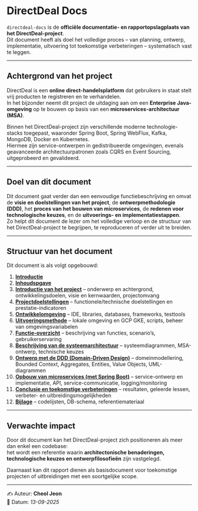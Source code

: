 # DirectDeal Docs

`directdeal-docs` is de **officiële documentatie- en rapportopslagplaats van het DirectDeal-project**.  
Dit document heeft als doel het volledige proces – van planning, ontwerp, implementatie, uitvoering tot toekomstige verbeteringen – systematisch vast te leggen.  

---

## Achtergrond van het project

DirectDeal is een **online direct-handelsplatform** dat gebruikers in staat stelt vrij producten te registreren en te verhandelen.  
In het bijzonder neemt dit project de uitdaging aan om een **Enterprise Java-omgeving** op te bouwen op basis van een **microservices-architectuur (MSA)**.  

Binnen het DirectDeal-project zijn verschillende moderne technologie-stacks toegepast, waaronder Spring Boot, Spring WebFlux, Kafka, MongoDB, Docker en Kubernetes.  
Hiermee zijn service-ontwerpen in gedistribueerde omgevingen, evenals geavanceerde architectuurpatronen zoals CQRS en Event Sourcing, uitgeprobeerd en gevalideerd. 

---

## Doel van dit document

Dit document gaat verder dan een eenvoudige functiebeschrijving en omvat de **visie en doelstellingen van het project**, de **ontwerpmethodologie (DDD)**, het **proces van het bouwen van microservices**, de **redenen voor technologische keuzes**, en de **uitvoerings- en implementatiestappen**.  
Zo helpt dit document de lezer om het volledige verloop en de structuur van het DirectDeal-project te begrijpen, te reproduceren of verder uit te breiden.  

---

## Structuur van het document

Dit document is als volgt opgebouwd:

1. **[Introductie](README.md)**
2. **[Inhoudspgave](Nederlands/Inhoudsopgave.md)**
3. **[Introductie van het project](<Nederlands/Introductie van het project.md>)** – onderwerp en achtergrond, ontwikkelingsdoelen, visie en kernwaarden, projectomvang  
4. **[Projectdoelstellingen](<Nederlands/Projectdoelstellingen.md>)** – functionele/technische doelstellingen en prestatie-indicatoren  
5. **[Ontwikkelomgeving](<Nederlands/Ontwikkelomgeving.md>)** – IDE, libraries, databases, frameworks, testtools  
6. **[Uitvoeringsmethode](<directdeal/Nederlands/Uitvoeringsmethode.md>)** – lokale omgeving en GCP GKE, scripts, beheer van omgevingsvariabelen  
7. **[Functie-overzicht](<Nederlands/Functie-overzicht.md>)** – beschrijving van functies, scenario’s, gebruikerservaring  
8. **[Beschrijving van de systeemarchitectuur](<Nederlands/Beschrijving van de systeemarchitectuur.md>)** – systeemdiagrammen, MSA-ontwerp, technische keuzes  
9. **[Ontwerp met de DDD (Domain-Driven Design)](<Nederlands/Ontwerp met de DDD (Domain-Driven Design).md>)** – domeinmodellering, Bounded Context, Aggregates, Entities, Value Objects, UML-diagrammen  
10. **[Opbouw van microservices (met Spring Boot)](<Nederlands/Opbouw van microservices (met Spring Boot).md>)** – service-ontwerp en implementatie, API, service-communicatie, logging/monitoring  
11. **[Conclusie en toekomstige verbeteringen](<Nederlands/Conclusie en toekomstige verbeteringen.md>)** – resultaten, geleerde lessen, verbeter- en uitbreidingsmogelijkheden  
12. **[Bijlage](<Nederlands/Bijlage.md>)** – codelijsten, DB-schema, referentiemateriaal  

---

## Verwachte impact

Door dit document kan het DirectDeal-project zich positioneren als meer dan enkel een codebase:  
het wordt een referentie waarin **architectonische benaderingen, technologische keuzes en ontwerpfilosofieën** zijn vastgelegd.  

Daarnaast kan dit rapport dienen als basisdocument voor toekomstige projecten of uitbreidingen met een soortgelijke scope.  

---

✍️ Auteur: **Cheol Jeon**  
📅 Datum: *13-09-2025*
